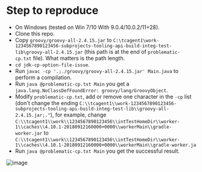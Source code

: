 # Step to reproduce

- On Windows (tested on Win 7/10 With 9.0.4/10.0.2/11+28).
- Clone this repo.
- Copy `groovy/groovy-all-2.4.15.jar` to `C:\tcagent1\work-1234567890123456-subprojects-tooling-api-build-integ-test-lib\groovy-all-2.4.15.jar` (this path is at the end of `problematic-cp.txt` file). What matters is the path length.
- `cd jdk-cp-option-file-issue`.
- Run `javac -cp '.;./groovy/groovy-all-2.4.15.jar' Main.java` to perform a compilation.
- Run `java @problematic-cp.txt Main` you get a `java.lang.NoClassDefFoundError: groovy/lang/GroovyObject`.
- Modify `problematic-cp.txt`, add or remove one character in the `-cp` list (don't change the ending `C:\\tcagent1\\work-1234567890123456-subprojects-tooling-api-build-integ-test-lib\\groovy-all-2.4.15.jar;."`), for example, change `C:\\tcagent1\\work\\1234567890123456\\intTestHomeDir\\worker-1\\caches\\4.10.1-20180912160000+0000\\workerMain\\gradle-worker.jar` to `C:\\tcagent1\\work\\1234567890123456\\intTestHomeDir\\worker-1\\caches\\4.10.1-20180912160000+0000\\workerMain\\gradle-worker.ja`
- Run `java @problematic-cp.txt Main` you get the successful result.

![image](https://user-images.githubusercontent.com/12689835/45594069-98061a00-b9c6-11e8-9007-69a2aff51c76.png)
